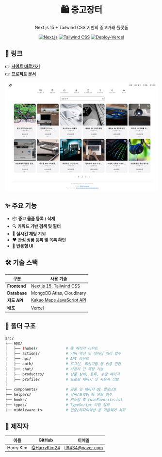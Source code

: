 <div align="center">

# 🛍️ 중고장터  
Next.js 15 + Tailwind CSS 기반의 중고거래 플랫폼

[![Next.js](https://img.shields.io/badge/Next.js-15-black?logo=next.js)](https://nextjs.org/)
[![Tailwind CSS](https://img.shields.io/badge/TailwindCSS-3.x-blue?logo=tailwindcss)](https://tailwindcss.com/)
[![Deploy-Vercel](https://img.shields.io/badge/Deployed%20on-Vercel-black?logo=vercel)](https://used-market.vercel.app/)

</div>


## 🔗 링크

👉 **[사이트 바로가기](https://used-market.vercel.app/)** </br>
👉 **[프로젝트 문서](https://tl9434.notion.site/248857f73381809db40ae93ce49cce05)**

<p align="center">
  <img src="https://github.com/HarryKim24/used-market/raw/main/public/중고마켓-홈.png" width="800">
</p>

## ✨ 주요 기능

- 📦 **중고 물품 등록 / 삭제**
- 🔍 **키워드 기반 검색 및 필터**
- 💬 **실시간 채팅** 지원
- ❤️ **관심 상품 등록 및 목록 확인**
- 📱 **반응형 UI**


## 🛠 기술 스택

| 구분 | 사용 기술 |
|------|------------|
| **Frontend** | [Next.js 15](https://nextjs.org/), [Tailwind CSS](https://tailwindcss.com/) |
| **Database** | MongoDB Atlas, Cloudinary |
| **지도 API** | [Kakao Maps JavaScript API](https://apis.map.kakao.com/) |
| **배포** | [Vercel](https://vercel.com/) |


## 📁 폴더 구조

```bash
src/
├── app/
│   ├── (home)/             # 홈 페이지 라우트
│   ├── actions/            # 서버 액션 및 데이터 처리 함수
│   ├── api/                # API 라우트
│   ├── auth/               # 로그인, 회원가입 등 인증 관련
│   ├── chat/               # 사용자 간 채팅 기능
│   ├── productcs/          # 상품 상세, 등록, 수정 페이지
│   ├── profile/            # 프로필 페이지 및 사용자 정보
│
├── components/             # 공통 및 페이지 UI 컴포넌트
├── helpers/                # 날짜/포맷팅 등 유틸 함수
├── hooks/                  # 커스텀 훅 (useFavorite.ts)
├── types/                  # TypeScript 타입 정의
├── middleware.ts           # 인증/리다이렉션 등 미들웨어 처리
```

## 👤 제작자

| 이름        | GitHub                                       | 이메일                                         |
| --------- | -------------------------------------------- | ------------------------------------------- |
| Harry Kim | [@HarryKim24](https://github.com/HarryKim24) | [tl9434@naver.com](mailto:tl9434@naver.com) |
